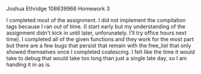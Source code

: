 Joshua Ethridge
108639966
Homework 3

I completed most of the assignment. I did not implement the compilation tags because I ran out of time. (I start early but my understanding of the assignment didn't kick in until later, unforunately. I'll try office hours next time). I completed all of the given functions and they work for the most part but there are a few bugs that persist that remain with the free_list that only showed themselves once I completed coalescing. I felt like the time it would take to debug that would take too long than just a single late day, so I am handing it in as is. 